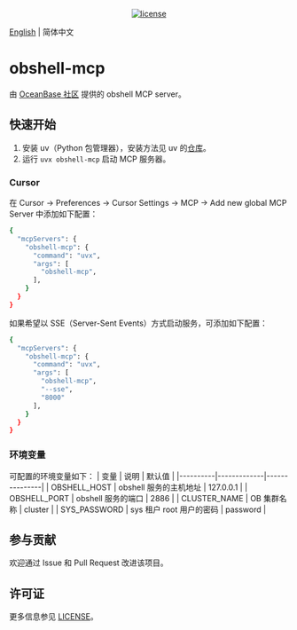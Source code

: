 
<p align="center">
  <a href="https://github.com/oceanbase/oceanbase/blob/master/LICENSE">
    <img alt="license" src="https://img.shields.io/badge/license-Apache--2.0-blue" />
  </a>
</p>

[English](README.md) | 简体中文
# obshell-mcp

由 [OceanBase 社区](https://open.oceanbase.com/) 提供的 obshell MCP server。

## 快速开始
1. 安装 uv（Python 包管理器），安装方法见 uv 的[仓库](https://github.com/astral-sh/uv)。
2. 运行 `uvx obshell-mcp` 启动 MCP 服务器。

### Cursor
在 Cursor -> Preferences -> Cursor Settings -> MCP -> Add new global MCP Server 中添加如下配置：

```bash
{
  "mcpServers": {
    "obshell-mcp": {
      "command": "uvx",
      "args": [
        "obshell-mcp",
      ],
    }
  }
}
```

如果希望以 SSE（Server-Sent Events）方式启动服务，可添加如下配置：

```bash
{
  "mcpServers": {
    "obshell-mcp": {
      "command": "uvx",
      "args": [
        "obshell-mcp",
        "--sse",
        "8000"
      ],
    }
  }
}
```

### 环境变量
可配置的环境变量如下：
| 变量 | 说明 | 默认值 |
|----------|-------------|---------------|
| OBSHELL_HOST | obshell 服务的主机地址 | 127.0.0.1 |
| OBSHELL_PORT | obshell 服务的端口 | 2886 |
| CLUSTER_NAME | OB 集群名称 | cluster |
| SYS_PASSWORD | sys 租户 root 用户的密码 | password |

## 参与贡献

欢迎通过 Issue 和 Pull Request 改进该项目。

## 许可证

更多信息参见 [LICENSE](LICENSE)。

